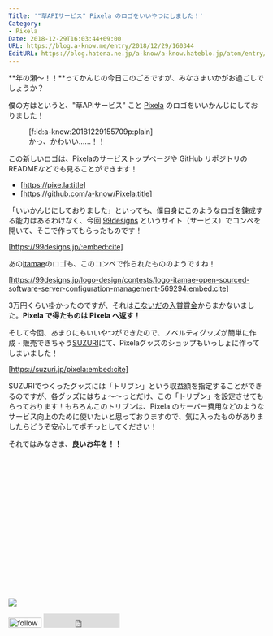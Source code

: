 ```yaml
---
Title: '"草APIサービス" Pixela のロゴをいいやつにしました！'
Category:
- Pixela
Date: 2018-12-29T16:03:44+09:00
URL: https://blog.a-know.me/entry/2018/12/29/160344
EditURL: https://blog.hatena.ne.jp/a-know/a-know.hateblo.jp/atom/entry/10257846132691932043
---
```


**年の瀬〜！！**ってかんじの今日このごろですが、みなさまいかがお過ごしでしょうか？


僕の方はというと、"草APIサービス" こと [Pixela](https://pixe.la/) のロゴをいいかんじにしておりました！

<figure class="figure-image figure-image-fotolife" title="かっ、かわいい......！！">[f:id:a-know:20181229155709p:plain]<figcaption>かっ、かわいい......！！</figcaption></figure>



<!-- more -->




この新しいロゴは、Pixelaのサービストップページや GitHub リポジトリのREADMEなどでも見ることができます！

- [https://pixe.la:title]
- [https://github.com/a-know/Pixela:title]



「いいかんじにしておりました」といっても、僕自身にこのようなロゴを錬成する能力はあるわけなく、今回 [99designs](https://99designs.jp/) というサイト（サービス）でコンペを開いて、そこで作ってもらったものです！



[https://99designs.jp/:embed:cite]




あの[itamae](https://github.com/itamae-kitchen/itamae)のロゴも、このコンペで作られたもののようですね！


[https://99designs.jp/logo-design/contests/logo-itamae-open-sourced-software-server-configuration-management-569294:embed:cite]




3万円くらい掛かったのですが、それは[こないだの入賞賞金](https://blog.a-know.me/entry/2018/12/02/151113)からまかないました。<b>Pixela で得たものは Pixela へ返す！</b>


そして今回、あまりにもいいやつができたので、ノベルティグッズが簡単に作成・販売できちゃう[SUZURI](https://suzuri.jp/)にて、Pixelaグッズのショップもいっしょに作ってしまいました！



[https://suzuri.jp/pixela:embed:cite]




SUZURIでつくったグッズには「トリブン」という収益額を指定することができるのですが、各グッズにはちょ〜〜っとだけ、この「トリブン」を設定させてもらっております！もちろんこのトリブンは、Pixela のサーバー費用などのようなサービス向上のために使いたいと思っておりますので、気に入ったものがありましたらどうぞ安心してポチっとしてください！


それではみなさま、<b>良いお年を！！</b>


<div>
<br>
<script async src="//pagead2.googlesyndication.com/pagead/js/adsbygoogle.js"></script>
<!-- article-bottom2 -->
<ins class="adsbygoogle"
     style="display:inline-block;width:300px;height:250px"
     data-ad-client="ca-pub-3463034538369189"
     data-ad-slot="5274552934"></ins>
<script>
(adsbygoogle = window.adsbygoogle || []).push({});
</script>

<a href="https://bit.ly/pixe-la" target='blank' rel="nofollow"><img src="https://cdn-ak.f.st-hatena.com/images/fotolife/a/a-know/20181026/20181026091953.png"></a>
<br>
</div>

<div>
<a href='https://cloud.feedly.com/#subscription%2Ffeed%2Fhttp%3A%2F%2Fblog.a-know.me%2Ffeed'  target='blank'><img id='feedlyFollow' src='https://s3.feedly.com/img/follows/feedly-follow-rectangle-volume-small_2x.png' alt='follow us in feedly' width='65' height='20'></a>



<iframe src="https://blog.hatena.ne.jp/a-know/a-know.hateblo.jp/subscribe/iframe" allowtransparency="true" frameborder="0" scrolling="no" width="150" height="28"></iframe>
</div>



<script src="https://moshi-moshi.moshimo.works/moshimoshi/a_know_blog/2018-12-29-160344?title=%22%e8%8d%89API%e3%82%b5%e3%83%bc%e3%83%93%e3%82%b9%22%20Pixela%20%e3%81%ae%e3%83%ad%e3%82%b4%e3%82%92%e3%81%84%e3%81%84%e3%82%84%e3%81%a4%e3%81%ab%e3%81%97%e3%81%be%e3%81%97%e3%81%9f%ef%bc%81"></script>
